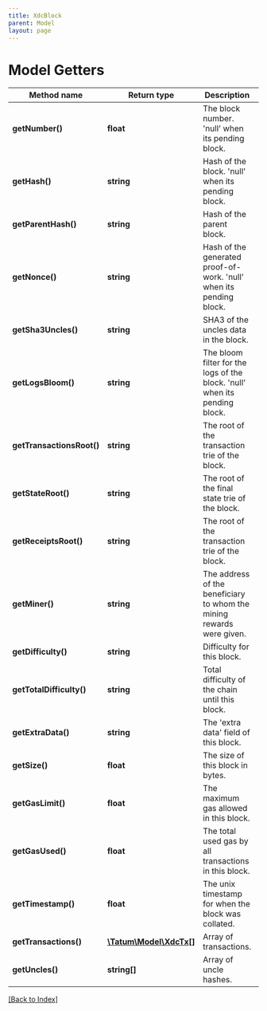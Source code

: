 ```yaml
---
title: XdcBlock
parent: Model
layout: page
---
```


# Model Getters

Method name | Return type | Description | Notes
------------ | ------------- | ------------- | -------------
**getNumber()** | **float** | The block number. 'null' when its pending block. | [optional]
**getHash()** | **string** | Hash of the block. 'null' when its pending block. | [optional]
**getParentHash()** | **string** | Hash of the parent block. | [optional]
**getNonce()** | **string** | Hash of the generated proof-of-work. 'null' when its pending block. | [optional]
**getSha3Uncles()** | **string** | SHA3 of the uncles data in the block. | [optional]
**getLogsBloom()** | **string** | The bloom filter for the logs of the block. 'null' when its pending block. | [optional]
**getTransactionsRoot()** | **string** | The root of the transaction trie of the block. | [optional]
**getStateRoot()** | **string** | The root of the final state trie of the block. | [optional]
**getReceiptsRoot()** | **string** | The root of the transaction trie of the block. | [optional]
**getMiner()** | **string** | The address of the beneficiary to whom the mining rewards were given. | [optional]
**getDifficulty()** | **string** | Difficulty for this block. | [optional]
**getTotalDifficulty()** | **string** | Total difficulty of the chain until this block. | [optional]
**getExtraData()** | **string** | The 'extra data' field of this block. | [optional]
**getSize()** | **float** | The size of this block in bytes. | [optional]
**getGasLimit()** | **float** | The maximum gas allowed in this block. | [optional]
**getGasUsed()** | **float** | The total used gas by all transactions in this block. | [optional]
**getTimestamp()** | **float** | The unix timestamp for when the block was collated. | [optional]
**getTransactions()** | [**\Tatum\Model\XdcTx[]**](XdcTx.md) | Array of transactions. | [optional]
**getUncles()** | **string[]** | Array of uncle hashes. | [optional]

[[Back to Index]](../index.md)
